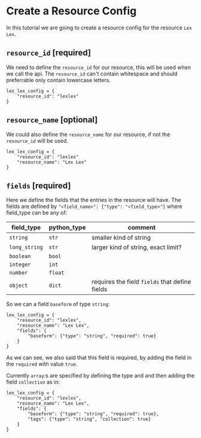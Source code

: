 # Create a Resource Config

In this tutorial we are going to create a resource config for the resource `Lex Lex`.

## `resource_id` [required]

We need to define the `resource_id` for our resource, this will be used when we call the api.
The `resource_id` can't contain whitespace and should preferrable only contain lowercase letters.

```
lex_lex_config = {
    "resource_id": "lexlex"
}
```

## `resource_name` [optional]

We could also define the `resource_name` for our resource, if not the `resource_id` will be used.

```
lex_lex_config = {
    "resource_id": "lexlex"
    "resource_name": "Lex Lex"
}
```

## `fields` [required]

Here we define the fields that the entries in the resource will have.
The fields are defined by `"<field_name>": {"type": "<field_type>"}` where field_type can be any of:

| field_type | python_type | comment |
| ---------- | ----------- | ------- |
| `string`   | `str`       | smaller kind of string
| `long_string` | `str` | larger kind of string, exact limit?
| `boolean` | `bool` |
| `integer` | `int` |
| `number` | `float` |
| `object` | `dict` | requires the field `fields` that define fields

So we can a field `baseform` of type `string`:

```
lex_lex_config = {
    "resource_id": "lexlex",
    "resource_name": "Lex Lex",
    "fields": {
        "baseform": {"type": "string", "required": true}
    }
}
```

As we can see, we also said that this field is required, by adding the field in the `required` with value `true`.

Currently `array`:s are specified by defining the type and and then adding the field `collection` as in:

```
lex_lex_config = {
    "resource_id": "lexlex",
    "resource_name": "Lex Lex",
    "fields": {
        "baseform": {"type": "string", "required": true},
        "tags": {"type": "string", "collection": true}
    }
}
```

